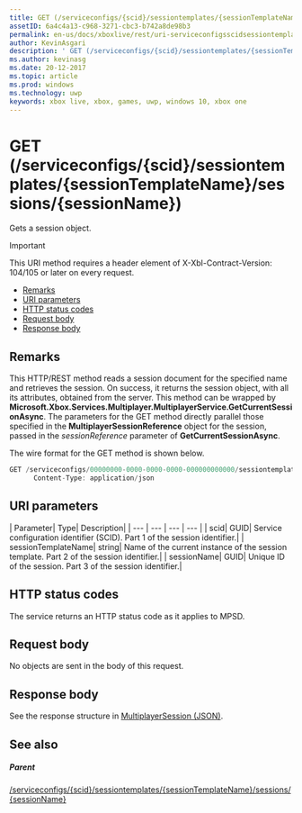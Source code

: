 ```yaml
---
title: GET (/serviceconfigs/{scid}/sessiontemplates/{sessionTemplateName}/sessions/{sessionName})
assetID: 6a4c4a13-c968-3271-cbc3-b742a8de98b3
permalink: en-us/docs/xboxlive/rest/uri-serviceconfigsscidsessiontemplatessessiontemplatenamesessionssessionnameget.html
author: KevinAsgari
description: ' GET (/serviceconfigs/{scid}/sessiontemplates/{sessionTemplateName}/sessions/{sessionName})'
ms.author: kevinasg
ms.date: 20-12-2017
ms.topic: article
ms.prod: windows
ms.technology: uwp
keywords: xbox live, xbox, games, uwp, windows 10, xbox one
---
```



# GET (/serviceconfigs/{scid}/sessiontemplates/{sessionTemplateName}/sessions/{sessionName})
Gets a session object.

> [!IMPORTANT]
> This URI method requires a header element of X-Xbl-Contract-Version: 104/105 or later on every request.

  * [Remarks](#ID4ET)
  * [URI parameters](#ID4EMB)
  * [HTTP status codes](#ID4EZB)
  * [Request body](#ID4E6B)
  * [Response body](#ID4EKC)

<a id="ID4ET"></a>


## Remarks

This HTTP/REST method reads a session document for the specified name and retrieves the session. On success, it returns the session object, with all its attributes, obtained from the server. This method can be wrapped by **Microsoft.Xbox.Services.Multiplayer.MultiplayerService.GetCurrentSessionAsync**. The parameters for the GET method directly parallel those specified in the **MultiplayerSessionReference** object for the session, passed in the *sessionReference* parameter of **GetCurrentSessionAsync**.

The wire format for the GET method is shown below.

```cpp
GET /serviceconfigs/00000000-0000-0000-0000-000000000000/sessiontemplates/quick/sessions/00000000-0000-0000-0000-000000000001 HTTP/1.1
      Content-Type: application/json

```



<a id="ID4EMB"></a>


## URI parameters

| Parameter| Type| Description|
| --- | --- | --- | --- |
| scid| GUID| Service configuration identifier (SCID). Part 1 of the session identifier.|
| sessionTemplateName| string| Name of the current instance of the session template. Part 2 of the session identifier.|
| sessionName| GUID| Unique ID of the session. Part 3 of the session identifier.|

<a id="ID4EZB"></a>


## HTTP status codes
The service returns an HTTP status code as it applies to MPSD.  
<a id="ID4E6B"></a>


## Request body

No objects are sent in the body of this request.

<a id="ID4EKC"></a>


## Response body
See the response structure in [MultiplayerSession (JSON)](../../json/json-multiplayersession.md).  
<a id="ID4ETC"></a>


## See also

<a id="ID4EVC"></a>


##### Parent

[/serviceconfigs/{scid}/sessiontemplates/{sessionTemplateName}/sessions/{sessionName}](uri-serviceconfigsscidsessiontemplatessessiontemplatenamesessionssessionname.md)
